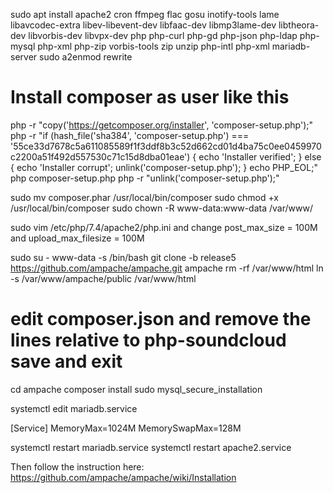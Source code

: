 sudo apt install apache2 cron ffmpeg flac gosu inotify-tools lame libavcodec-extra libev-libevent-dev libfaac-dev libmp3lame-dev libtheora-dev libvorbis-dev libvpx-dev php php-curl php-gd php-json php-ldap php-mysql php-xml php-zip vorbis-tools zip unzip php-intl php-xml mariadb-server
sudo a2enmod rewrite


# Install composer as user like this
php -r "copy('https://getcomposer.org/installer', 'composer-setup.php');"
php -r "if (hash_file('sha384', 'composer-setup.php') === '55ce33d7678c5a611085589f1f3ddf8b3c52d662cd01d4ba75c0ee0459970c2200a51f492d557530c71c15d8dba01eae') { echo 'Installer verified'; } else { echo 'Installer corrupt'; unlink('composer-setup.php'); } echo PHP_EOL;"
php composer-setup.php
php -r "unlink('composer-setup.php');"

sudo mv composer.phar /usr/local/bin/composer
sudo chmod +x /usr/local/bin/composer
sudo chown -R www-data:www-data /var/www/

sudo vim /etc/php/7.4/apache2/php.ini and change post_max_size = 100M and upload_max_filesize = 100M

sudo su - www-data -s /bin/bash
git clone -b release5 https://github.com/ampache/ampache.git ampache
rm -rf /var/www/html
ln -s /var/www/ampache/public /var/www/html
# edit composer.json and remove the lines relative to php-soundcloud save and exit
cd ampache
composer install
sudo mysql_secure_installation


systemctl edit mariadb.service

[Service]
MemoryMax=1024M
MemorySwapMax=128M

systemctl restart mariadb.service
systemctl restart apache2.service

Then follow the instruction here: https://github.com/ampache/ampache/wiki/Installation

